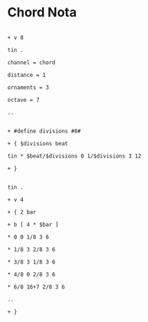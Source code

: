 # Chord Nota

```scenario oscilla

+ v 8

tin .

channel = chord

distance = 1

ornaments = 3

octave = 7

..

```

```scenario xoscilla

+ #define divisions #8#

+ { $divisions beat

tin * $beat/$divisions 0 1/$divisions 3 12

+ }

```

```scenario oscilla

tin .

+ v 4

+ { 2 bar

+ b [ 4 * $bar ]

* 0 0 1/8 3 6

* 1/8 3 2/8 3 6

* 3/8 3 1/8 3 6

* 4/8 0 2/8 3 6

* 6/8 16+7 2/8 3 6

..

+ }

```
